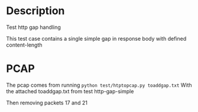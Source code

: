 # Description

Test http gap handling

This test case contains a single simple gap in response body with defined content-length

# PCAP

The pcap comes from running 
`python test/htptopcap.py toaddgap.txt`
With the attached toaddgap.txt from test http-gap-simple

Then removing packets 17 and 21
